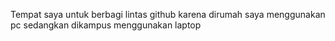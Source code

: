 Tempat saya untuk berbagi lintas github karena dirumah saya menggunakan pc sedangkan dikampus menggunakan laptop
